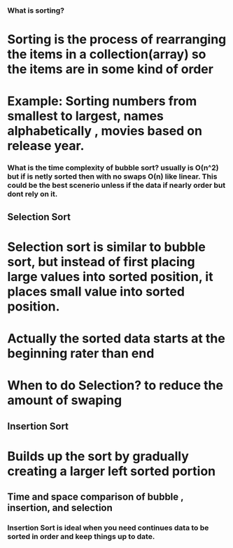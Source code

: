 ### What is sorting?
# Sorting is the process of rearranging the items in a collection(array) so the items are in some kind of order
# Example: Sorting numbers from smallest to largest, names alphabetically , movies based on release year.

### What is the time complexity of bubble sort? usually is O(n^2) but if is netly sorted then with no swaps O(n) like linear. This could be the best scenerio unless if the data if nearly order but dont rely on it.


## Selection Sort
# Selection sort is similar to bubble sort, but instead of first placing large values into sorted position, it places small value into sorted position. 
# Actually the sorted data starts at the beginning  rater than end
#  When to do Selection? to reduce the amount of swaping

## Insertion Sort 
# Builds up the sort by gradually creating a larger left sorted portion 


## Time and space comparison  of bubble , insertion, and selection 

### Insertion Sort is ideal when you need continues data to be sorted in order and keep things up to date.
